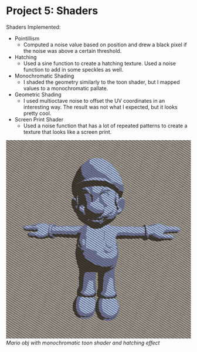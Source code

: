 
# Project 5: Shaders

Shaders Implemented: 

- Pointillism
    - Computed a noise value based on position and drew a black pixel if the noise was above a certain threshold. 
- Hatching
    - Used a sine function to create a hatching texture. Used a noise function to add in some speckles as well.
- Monochromatic Shading
    - I shaded the geometry similarly to the toon shader, but I mapped values to a monochromatic pallate.   
- Geometric Shading
    - I used multioctave noise to offset the UV coordinates in an interesting way. The result was not what I expected, but it looks pretty cool.
- Screen Print Shader
    - Used a noise function that has a lot of repeated patterns to create a texture that looks like a screen print. 

![Alt text](references/monochrome.png?raw=true)
*Mario obj with monochromatic toon shader and hatching effect*

